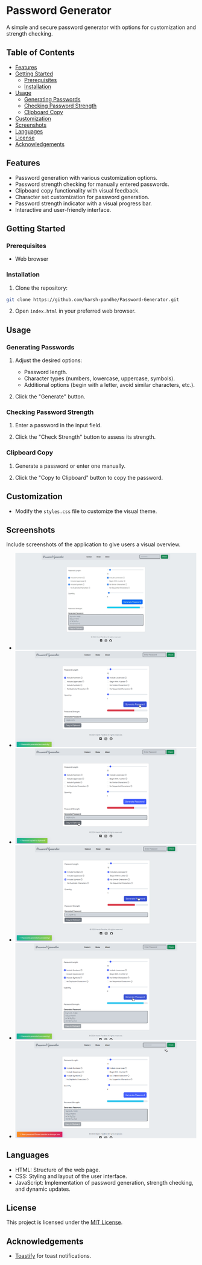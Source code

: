 # Password Generator

A simple and secure password generator with options for customization and strength checking.

## Table of Contents

- [Features](#features)
- [Getting Started](#getting-started)
  - [Prerequisites](#prerequisites)
  - [Installation](#installation)
- [Usage](#usage)
  - [Generating Passwords](#generating-passwords)
  - [Checking Password Strength](#checking-password-strength)
  - [Clipboard Copy](#clipboard-copy)
- [Customization](#customization)
- [Screenshots](#screenshots)
- [Languages](#languages)
- [License](#license)
- [Acknowledgements](#acknowledgements)

## Features

- Password generation with various customization options.
- Password strength checking for manually entered passwords.
- Clipboard copy functionality with visual feedback.
- Character set customization for password generation.
- Password strength indicator with a visual progress bar.
- Interactive and user-friendly interface.

## Getting Started

### Prerequisites

- Web browser

### Installation

1. Clone the repository:

```bash
git clone https://github.com/harsh-pandhe/Password-Generator.git
```

2. Open `index.html` in your preferred web browser.

## Usage

### Generating Passwords

1. Adjust the desired options:
   - Password length.
   - Character types (numbers, lowercase, uppercase, symbols).
   - Additional options (begin with a letter, avoid similar characters, etc.).

2. Click the "Generate" button.

### Checking Password Strength

1. Enter a password in the input field.

2. Click the "Check Strength" button to assess its strength.

### Clipboard Copy

1. Generate a password or enter one manually.

2. Click the "Copy to Clipboard" button to copy the password.

## Customization

- Modify the `styles.css` file to customize the visual theme.

## Screenshots

Include screenshots of the application to give users a visual overview.

- ![Password Generation](/screenshots/img_01.jpeg)
- ![Password Strength Checking](/screenshots/img_02.png)
- ![Clipboard Copy and Toast Notifications](/screenshots/img_03.png)
- ![Character Set Customization](/screenshots/img_04.png)
- ![Password Strength Indicator](/screenshots/img_05.png)
- ![Interactive UI](/screenshots/img_06.png)

## Languages

- HTML: Structure of the web page.
- CSS: Styling and layout of the user interface.
- JavaScript: Implementation of password generation, strength checking, and dynamic updates.

## License

This project is licensed under the [MIT License](LICENSE.md).

## Acknowledgements

- [Toastify](https://apvarun.github.io/toastify-js/) for toast notifications.

